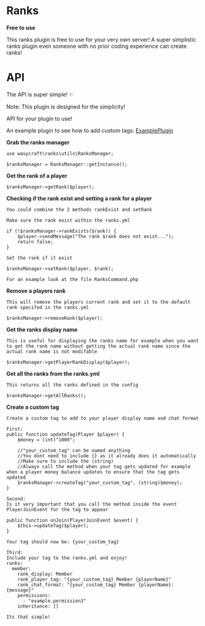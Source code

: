 # Ranks
**Free to use**

This ranks plugin is free to use for your very own server! A super simplistic ranks plugin even someone with no prior coding experience can create ranks!

# API
The API is super simple! ✨

Note: This plugin is designed for the simplicity!

API for your plugin to use!

An example plugin to see how to add custom tags: [ExamplePlugin](https://github.com/WavyCraft/HealthBar)

**Grab the ranks manager**
```
use wavycraft\ranks\utils\RanksManager;

$ranksManager = RanksManager::getInstance();
```
**Get the rank of a player**
```
$ranksManager->getRank($player);
```

**Checking if the rank exist and setting a rank for a player**
```
You could combine the 2 methods rankExist and setRank

Make sure the rank exist within the ranks.yml

if (!$ranksManager->rankExists($rank)) {
    $player->sendMessage("The rank $rank does not exist...");
    return false;
}

Set the rank if it exist

$ranksManager->setRank($player, $rank);

For an example look at the file RanksCommand.php
```

**Remove a players rank**
```
This will remove the players current rank and set it to the default rank specifed in the ranks.yml

$ranksManager->removeRank($player);
```

**Get the ranks display name**
```
This is useful for displaying the ranks name for example when you want to get the rank name without getting the actual rank name since the actual rank name is not modifable

$ranksManager->getPlayerRankDisplay($player);
```

**Get all the ranks from the ranks.yml**
```
This returns all the ranks defined in the config

$ranksManager->getAllRanks();
```

**Create a custom tag**
```
Create a custom tag to add to your player display name and chat format

First:
public function updateTag(Player $player) {
    $money = (int)"1000";

    //"your_custom_tag" can be named anything
    //You dont need to include {} as it already does it automatically
    //Make sure to include the (string)
    //Always call the method when your tag gets updated for example when a player money balance updates to ensure that the tag gets updated
    $ranksManager->createTag("your_custom_tag", (string)$money);
}

Second:
Is it very important that you call the method inside the event PlayerJoinEvent for the tag to appear

public function onJoin(PlayerJoinEvent $event) {
    $this->updateTag($player);
}

Your tag should now be: {your_custom_tag}

Third:
Include your tag to the ranks.yml and enjoy!
ranks:
  member:
    rank_display: Member
    rank_player_tag: "{your_custom_tag} Member {playerName}"
    rank_chat_format: "{your_custom_tag} Member {playerName}: {message}"
    permissions:
      - "example.permission3"
    inheritance: []

Its that simple!
```
